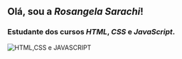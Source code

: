 ## Olá, sou a *Rosangela Sarachi*!

### Estudante dos cursos _HTML_, _CSS_ e _JavaScript_.

 

![HTML,CSS e JAVASCRIPT](https://pngimage.net/wp-content/uploads/2018/06/html-css-png-2.png)
